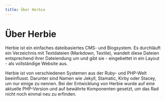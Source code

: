 ```yaml
---
title: Über Herbie
---
```


# Über Herbie

Herbie ist ein einfaches dateibasiertes CMS- und Blogsystem. Es durchläuft ein Verzeichnis mit Textdateien (Markdown, Textile), wandelt diese Dateien entsprechend ihrer Dateiendung um und gibt sie - eingebettet in ein Layout - als vollständige Website aus.

Herbie ist von verschiedenen Systemen aus der Ruby- und PHP-Welt beeinflusst. Darunter sind Namen wie Jekyll, Stamatic, Kirby oder Stacey, um nur einige zu nennen. Bei der Entwicklung von Herbie wurde auf eine aktuelle PHP-Version und auf bewährte Komponenten gesetzt, um das Rad nicht noch einmal neu zu erfinden.
